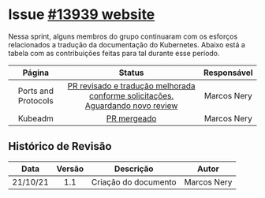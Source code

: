 # Issue [#13939 website](https://github.com/kubernetes/website/issues/13939)

Nessa sprint, alguns membros do grupo continuaram com os esforços relacionados a tradução da documentação do Kubernetes.
Abaixo está a tabela com as contribuições feitas para tal durante esse período.

|Página|Status|Responsável|
|:--:|:--:|:--:|
|Ports and Protocols|[PR revisado e tradução melhorada conforme solicitações. Aguardando novo review](https://github.com/kubernetes/website/pull/29790)|Marcos Nery|
|Kubeadm|[PR mergeado](https://github.com/kubernetes/website/pull/29645)|Marcos Nery|

## Histórico de Revisão
|Data|Versão|Descrição|Autor|
|:--:|:--:|:--:|:--:|
|21/10/21|1.1|Criação do documento|Marcos Nery|
